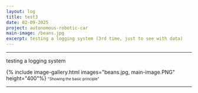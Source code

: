 ```yaml
---
layout: log
title: test3
date: 02-09-2025
project: autonomous-robotic-car
main-image: /beans.jpg
excerpt: testing a logging system (3rd time, just to see with data)
---
```


---
testing a logging system

{% include image-gallery.html images="beans.jpg, main-image.PNG" height="400"%}
<span style="font-size: 10px">"Showing the basic principle"</span>  

---